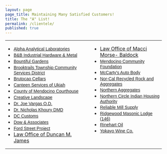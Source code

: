 ```yaml
---
layout: page
page_title: Maintaining Many Satisfied Customers!
title: The "A" List!
permalink: /clientele/
published: true
---
```



<div class="Section1">
<table border="0" cellspacing="0" cellpadding="0" width="100%" class="MsoNormalTable" style="width: 100%; border-collapse: collapse">
<tbody>
<tr>
<td valign="top" style="padding: 0in">
<ul>
<li class="MsoNormal"><span style="font-family: Arial; font-size: 10.5pt"><a href="http://www.alpha-labs.com/" target="_blank" title="Complete Network and Server Support">Alpha Analytical Laboratories</a></span></li>
<li class="MsoNormal"><span style="font-family: Arial; font-size: 10.5pt"><a href="http://www.bandbindustrial.com/" target="_blank" title="B&amp;B Industrial Hardware &amp; Metal">B&amp;B Industrial Hardware &amp; Metal</a></span></li>
<li class="MsoNormal"><span style="font-family: Arial; font-size: 10.5pt"><a href="http://www.bountifulgardens.org/" target="_blank" title="Server Support">Bountiful Gardens</a></span></li>
<li class="MsoNormal"><span style="font-family: Arial; font-size: 10.5pt"><a href="http://www.btcsd.org/">Brooktrails Township Community Services District</a></span></li>
<li class="MsoNormal"><span style="font-family: Arial; font-size: 10.5pt"><a href="http://www.brutocaocellars.com/" target="_blank" title="Network Support">Brutocao Cellars</a></span></li>
<li class="MsoNormal"><span style="font-family: Arial; font-size: 10.5pt"><a href="http://maps.google.com/maps?f=q&amp;hl=en&amp;q=Canteen+Services+Ukiah,+CA&amp;layer=&amp;ie=UTF8&amp;om=1&amp;z=12&amp;ll=39.261633,-123.190727&amp;spn=0.122012,0.319977&amp;iwloc=A&amp;iwd=1&amp;cid=39200082,-123206186,9913332347405478231&amp;dtab=0">Canteen Services of Ukiah</a></span></li>
<li class="MsoNormal"><span style="font-family: Arial; font-size: 10.5pt"><a href="http://www.mendocino.courts.ca.gov/" target="_blank" title="Exchange Server Support">County of Mendocino Courthouse</a></span></li>
<li class="MsoNormal"><span style="font-family: Arial; font-size: 10.5pt"><a href="http://maps.google.com/maps?hl=en&amp;um=1&amp;ie=UTF-8&amp;q=Creative+Landscape+Ukiah&amp;fb=1&amp;view=text&amp;latlng=3167856995230796578#" target="_blank" title="Desktop Support">Creative Landscape</a></span></li>
<li class="MsoNormal"><span style="font-family: Arial; font-size: 10.5pt"><a href="http://www.drjoevargas.com/" target="_blank" title="Network Support">Dr. Joe Vargas O.D.</a></span></li>
<li class="MsoNormal"><span style="font-family: Arial; font-size: 10.5pt"><a href="http://khourydentistry.com/">Dr. Nicholas Khoury DMD</a></span></li>
<li class="MsoNormal"><span style="font-family: Arial; font-size: 10.5pt"><a href="http://www.dccustoms.net/" target="_blank" title="Computer Performance and Security">DC Customs</a></span></li>
<li class="MsoNormal"><span style="font-family: Arial; font-size: 10.5pt"><a href="http://www.dow-associates.com/">Dow &amp; Associates</a></span></li>
<li class="MsoNormal"><span style="font-family: Arial; font-size: 10.5pt"><a href="http://www.fordstreet.org" target="_blank" title="Ford Street Project">Ford Street Project</a></span></li>
  <li class="MsoNormal"><a href="http://www.duncanjames.com/" target="_blank" title="Network Support">Law Office of Duncan M. <span class="SpellE">James</span></a></li>
</ul>
</td>
<td valign="top" style="padding: 0in">
<div style="margin-left: 2em">
<ul>
<li class="MsoNormal"><a href="https://www.facebook.com/maccibaldocklaw/">Law Office of Macci Morse- <span class="SpellE">Baldock</span></a></li>
<li class="MsoNormal"><span style="font-family: Arial; font-size: 10.5pt"><a href="http://www.communityfound.org/" target="_blank" title="Network Support">Mendocino Community Foundation</a></span></li>
<li class="MsoNormal"><span style="font-family: Arial; font-size: 10.5pt"><a href="http://www.yelp.com/biz/mccartys-autobody-ukiah" target="_blank" title="Network Support">McCarty&#39;s Auto Body<br /></a></span></li>
<li class="MsoNormal"><span style="font-family: Arial; font-size: 10.5pt"><a href="http://mendocinorockproducts.com/norcal_recycled.shtml" target="_blank" title="Network Support">Nor-Cal Recycled Rock and Aggregates</a></span></li>
<li class="MsoNormal"><span style="font-family: Arial; font-size: 10.5pt"><a href="http://www.mendocinorockproducts.com/northern_aggregates.shtml" target="_blank" title="Wide Area Network Support">Northern Aggregates</a></span></li>
    <li class="MsoNormal"><span style="font-family: Arial; font-size: 10.5pt"><a href="http://www.nciha.org" target="_blank" title="Network Support">Northern Circle Indian Housing Authority</a></span></li>
<li class="MsoNormal"><span style="font-family: Arial; font-size: 10.5pt"><a href="http://www.yellowpages.com/ukiah-ca/mip/reliable-mill-supply-co-inc-2316494" title="Network Support">Reliable Mill Supply<br /></a></span></li>
<li class="MsoNormal"><span style="font-family: Arial; font-size: 10.5pt"><a href="http://maps.google.com/maps?f=l&amp;hl=en&amp;q=205+W+Perkins+St&amp;near=Ukiah,+CA&amp;ie=UTF8&amp;ei=g5RRRqO9C4GUjQOJ1eWPAg&amp;cd=1&amp;cid=39149842,-123208626,10090127662790912327&amp;li=lmd&amp;ll=39.155622,-123.208666&amp;spn=0.029351,0.05785&amp;z=14&amp;iwloc=A&amp;om=1" target="_blank" title="Network Support">Ridgewood Masonic Lodge (146)</a></span></li>
<li class="MsoNormal"><span style="font-family: Arial; font-size: 10.5pt"><a href="http://www.rinehartoil.com/" target="_blank" title="Network Support">Rinehart Oil</a></span></li>
<li class="MsoNormal"><span style="font-family: Arial; font-size: 10.5pt"><a href="http://maps.google.com/maps?f=q&amp;hl=en&amp;geocode=&amp;q=301+West+Lake+Mendocino+Dr.&amp;sll=37.0625,-95.677068&amp;sspn=34.534108,59.238281&amp;ie=UTF8&amp;ll=39.193083,-123.2127&amp;spn=0.008249,0.014462&amp;z=16&amp;iwloc=addr&amp;om=0" target="_blank" title="Network Support">Yokayo Wine Co.</a></span></li>
</ul>
</div>
</td>
</tr>
</tbody>
</table>
</div>

